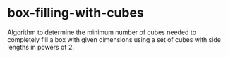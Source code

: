 # box-filling-with-cubes
Algorithm to determine the minimum number of cubes needed to completely fill a box with given dimensions using a set of cubes with side lengths in powers of 2.
